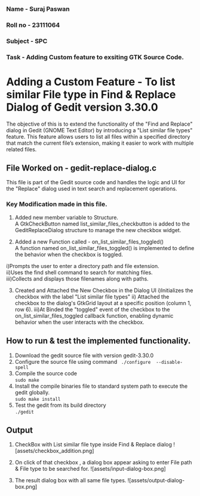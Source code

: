 ### Name - Suraj Paswan
### Roll no - 23111064
### Subject - SPC
### Task - Adding Custom feature to exsiting GTK Source Code.

# Adding a Custom Feature - To list similar File type in Find & Replace Dialog of Gedit version 3.30.0
The objective of this is to extend the functionality of the "Find and Replace" dialog in Gedit (GNOME Text Editor) by introducing a "List similar file types" feature. This feature allows users to list all files within a specified directory that match the current file’s extension, making it easier to work with multiple related files.

## File Worked on - gedit-replace-dialog.c
This file is part of the Gedit source code and handles the logic and UI for the "Replace" dialog used in text search and replacement operations. 
### Key Modification made in this file. 
1) Added new member variable to Structure.  
    A GtkCheckButton named list_similar_files_checkbutton is added to the GeditReplaceDialog structure to manage the new checkbox widget.  

2) Added a new Function called - on_list_similar_files_toggled()  
A function named on_list_similar_files_toggled() is implemented to define the behavior when the checkbox is toggled.  

i)Prompts the user to enter a directory path and file extension.  
ii)Uses the find shell command to search for matching files.  
iii)Collects and displays those filenames along with paths.  

3) Created and Attached the New Checkbox in the Dialog UI 
i)Initializes the checkbox with the label "List similar file types" 
ii) Attached the checkbox to the dialog's GtkGrid layout at a specific position (column 1, row 6). 
iii)At Binded the "toggled" event of the checkbox to the on_list_similar_files_toggled callback function, enabling dynamic behavior when the user interacts with the checkbox. 

## How to run & test the implemented functionality. 
1) Download the gedit source file with version gedit-3.30.0
2) Configure the source file using command 
    ``` ./configure  --disable-spell```
3) Compile the source code  
    ``` sudo make  ```  
4) Install the compile binaries file to standard system path to execute the gedit globally.  
    ``` sudo make install ```  
5) Test the gedit from its build directory  
   ``` ./gedit ```


## Output 
1) CheckBox with List similar file type inside Find & Replace dialog
![assets/checkbox_addition.png]

2) On click of that checkbox , a dialog box appear asking to enter File path & File type to be searched for.
![assets/input-dialog-box.png]  

3) The result dialog box with all same file types.
![assets/output-dialog-box.png]

     

